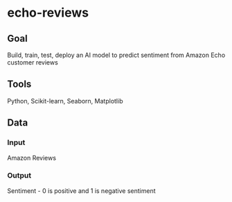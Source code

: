 # echo-reviews

## Goal 
Build, train, test, deploy an AI model to predict sentiment from Amazon Echo customer reviews

## Tools
Python, Scikit-learn, Seaborn, Matplotlib

## Data
### Input
Amazon Reviews
### Output
Sentiment - 0 is positive and 1 is negative sentiment